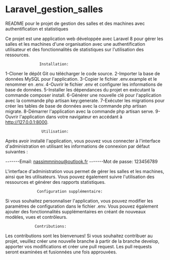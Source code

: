# Laravel_gestion_salles
README pour le projet de gestion des salles et des machines avec authentification et statistiques

Ce projet est une application web développée avec Laravel 8 pour gérer les salles et les machines d'une organisation avec une authentification utilisateur et des fonctionnalités de statistiques sur l'utilisation des ressources.

                   Installation:
                   
1-Cloner le dépôt Git ou télécharger le code source.
2-Importer la base de données MySQL pour l'application.
3-Copier le fichier .env.example et le renommer en .env.
4-Ouvrir le fichier .env et configurer les informations de base de données.
5-Installer les dépendances du projet en exécutant la commande composer install.
6-Générer une nouvelle clé pour l'application avec la commande php artisan key:generate.
7-Exécuter les migrations pour créer les tables de base de données avec la commande php artisan migrate.
8-Démarrer l'application avec la commande php artisan serve.
9-Ouvrir l'application dans votre navigateur en accédant à http://127.0.0.1:8000.



                    Utilisation:
                    
                    
Après avoir installé l'application, vous pouvez vous connecter à l'interface d'administration en utilisant les informations de connexion par défaut suivantes :

-------Email: nassimmninou@outlook.fr
-------Mot de passe: 123456789



L'interface d'administration vous permet de gérer les salles et les machines, ainsi que les utilisateurs. Vous pouvez également suivre l'utilisation des ressources et générer des rapports statistiques.




                  Configuration supplémentaire:
                  
Si vous souhaitez personnaliser l'application, vous pouvez modifier les paramètres de configuration dans le fichier .env. Vous pouvez également ajouter des fonctionnalités supplémentaires en créant de nouveaux modèles, vues et contrôleurs.

                 
                 
                 
                 Contributions:
                   
Les contributions sont les bienvenues! Si vous souhaitez contribuer au projet, veuillez créer une nouvelle branche à partir de la branche develop, apporter vos modifications et créer une pull request. Les pull requests seront examinées et fusionnées une fois approuvées.
